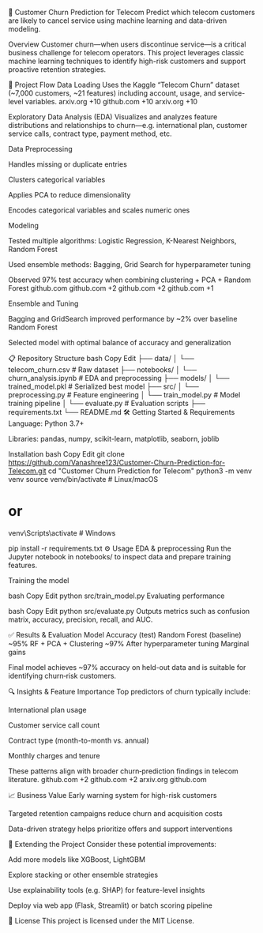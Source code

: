 🚀 Customer Churn Prediction for Telecom
Predict which telecom customers are likely to cancel service using machine learning and data-driven modeling.

Overview
Customer churn—when users discontinue service—is a critical business challenge for telecom operators. This project leverages classic machine learning techniques to identify high-risk customers and support proactive retention strategies.

🧠 Project Flow
Data Loading
Uses the Kaggle “Telecom Churn” dataset (~7,000 customers, ~21 features) including account, usage, and service-level variables. 
arxiv.org
+10
github.com
+10
arxiv.org
+10

Exploratory Data Analysis (EDA)
Visualizes and analyzes feature distributions and relationships to churn—e.g. international plan, customer service calls, contract type, payment method, etc.

Data Preprocessing

Handles missing or duplicate entries

Clusters categorical variables

Applies PCA to reduce dimensionality

Encodes categorical variables and scales numeric ones

Modeling

Tested multiple algorithms: Logistic Regression, K-Nearest Neighbors, Random Forest

Used ensemble methods: Bagging, Grid Search for hyperparameter tuning

Observed 97% test accuracy when combining clustering + PCA + Random Forest 
github.com
github.com
+2
github.com
+2
github.com
+1

Ensemble and Tuning

Bagging and GridSearch improved performance by ~2% over baseline Random Forest

Selected model with optimal balance of accuracy and generalization

📋 Repository Structure
bash
Copy
Edit
├── data/
│   └── telecom_churn.csv        # Raw dataset
├── notebooks/
│   └── churn_analysis.ipynb     # EDA and preprocessing
├── models/
│   └── trained_model.pkl        # Serialized best model
├── src/
│   └── preprocessing.py         # Feature engineering
│   └── train_model.py           # Model training pipeline
│   └── evaluate.py              # Evaluation scripts
├── requirements.txt
└── README.md
🛠 Getting Started & Requirements
Language: Python 3.7+

Libraries: pandas, numpy, scikit-learn, matplotlib, seaborn, joblib

Installation
bash
Copy
Edit
git clone https://github.com/Vanashree123/Customer-Churn-Prediction-for-Telecom.git
cd "Customer Churn Prediction for Telecom"
python3 -m venv venv
source venv/bin/activate      # Linux/macOS
# or
venv\Scripts\activate         # Windows

pip install -r requirements.txt
⚙️ Usage
EDA & preprocessing
Run the Jupyter notebook in notebooks/ to inspect data and prepare training features.

Training the model

bash
Copy
Edit
python src/train_model.py
Evaluating performance

bash
Copy
Edit
python src/evaluate.py
Outputs metrics such as confusion matrix, accuracy, precision, recall, and AUC.

✅ Results & Evaluation
Model	Accuracy (test)
Random Forest (baseline)	~95%
RF + PCA + Clustering	~97%
After hyperparameter tuning	Marginal gains

Final model achieves ~97% accuracy on held-out data and is suitable for identifying churn‑risk customers.

🔍 Insights & Feature Importance
Top predictors of churn typically include:

International plan usage

Customer service call count

Contract type (month-to-month vs. annual)

Monthly charges and tenure

These patterns align with broader churn‑prediction findings in telecom literature. 
github.com
+2
github.com
+2
arxiv.org
github.com

📈 Business Value
Early warning system for high-risk customers

Targeted retention campaigns reduce churn and acquisition costs

Data-driven strategy helps prioritize offers and support interventions

🧩 Extending the Project
Consider these potential improvements:

Add more models like XGBoost, LightGBM

Explore stacking or other ensemble strategies

Use explainability tools (e.g. SHAP) for feature-level insights

Deploy via web app (Flask, Streamlit) or batch scoring pipeline


📄 License
This project is licensed under the MIT License.

